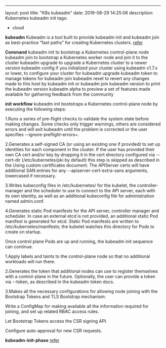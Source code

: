---
layout: post
title: "K8s kubeadm"
date: 2019-08-29 14:25:06
description: Kubernetes kubeadm init
tags:
 - cloud

**kubeadm**
Kubeadm is a tool built to provide kubeadm init and kubeadm join as best-practice “fast paths” for creating Kubernetes clusters.
[refer](https://kubernetes.io/docs/reference/setup-tools/kubeadm/kubeadm-init/)

**Command**
kubeadm init to bootstrap a Kubernetes control-plane node
kubeadm join to bootstrap a Kubernetes worker node and join it to the cluster
kubeadm upgrade to upgrade a Kubernetes cluster to a newer version
kubeadm config if you initialized your cluster using kubeadm v1.7.x or lower, to configure your cluster for kubeadm upgrade
kubeadm token to manage tokens for kubeadm join
kubeadm reset to revert any changes made to this host by kubeadm init or kubeadm join
kubeadm version to print the kubeadm version
kubeadm alpha to preview a set of features made available for gathering feedback from the community

**init workflow**
kubeadm init bootstraps a Kubernetes control-plane node by executing the following steps:

1.Runs a series of pre-flight checks to validate the system state before making changes. Some checks only trigger warnings, others are considered errors and will exit kubeadm until the problem is corrected or the user specifies --ignore-preflight-errors=<list-of-errors>.

2.Generates a self-signed CA (or using an existing one if provided) to set up identities for each component in the cluster. If the user has provided their own CA cert and/or key by dropping it in the cert directory configured via --cert-dir (/etc/kubernetes/pki by default) this step is skipped as described in the Using custom certificates document. The APIServer certs will have additional SAN entries for any --apiserver-cert-extra-sans arguments, lowercased if necessary.

3.Writes kubeconfig files in /etc/kubernetes/ for the kubelet, the controller-manager and the scheduler to use to connect to the API server, each with its own identity, as well as an additional kubeconfig file for administration named admin.conf.

4.Generates static Pod manifests for the API server, controller manager and scheduler. In case an external etcd is not provided, an additional static Pod manifest is generated for etcd. Static Pod manifests are written to /etc/kubernetes/manifests; the kubelet watches this directory for Pods to create on startup.


Once control plane Pods are up and running, the kubeadm init sequence can continue.

1.Apply labels and taints to the control-plane node so that no additional workloads will run there.

2.Generates the token that additional nodes can use to register themselves with a control-plane in the future. Optionally, the user can provide a token via --token, as described in the kubeadm token docs.

3.Makes all the necessary configurations for allowing node joining with the Bootstrap Tokens and TLS Bootstrap mechanism:

  Write a ConfigMap for making available all the information required for joining, and set up related RBAC access rules.

  Let Bootstrap Tokens access the CSR signing API.

  Configure auto-approval for new CSR requests.


**kubeadm-init-phase**
[refer](https://github.com/kubernetes/website/blob/master/content/en/docs/reference/setup-tools/kubeadm/kubeadm-init-phase.md)
